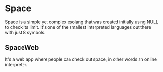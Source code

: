 # Space

Space is a simple yet complex esolang that was created initially using NULL to check its limit. It's one of the smallest interpreted languages out there with just 8 symbols.

## SpaceWeb

It's a web app where people can check out space, in other words an online interpreter.
